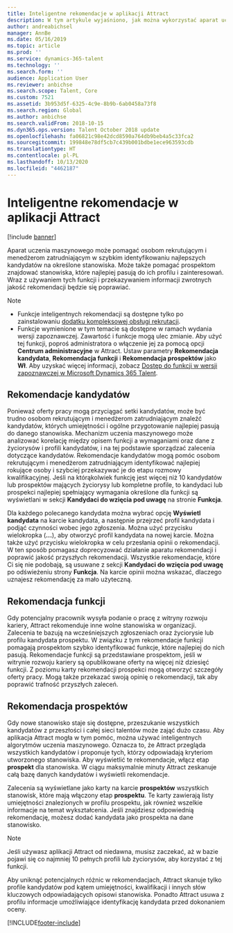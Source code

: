 ```yaml
---
title: Inteligentne rekomendacje w aplikacji Attract
description: W tym artykule wyjaśniono, jak można wykorzystać aparat uczenia maszynowego do formułowania zaleceń dotyczących stanowisk pracy i kandydatów na stanowiska w Microsoft Dynamics 365 Talent - Attract.
author: andreabichsel
manager: AnnBe
ms.date: 05/16/2019
ms.topic: article
ms.prod: ''
ms.service: dynamics-365-talent
ms.technology: ''
ms.search.form: ''
audience: Application User
ms.reviewer: anbichse
ms.search.scope: Talent, Core
ms.custom: 7521
ms.assetid: 3b953d5f-6325-4c9e-8b9b-6ab0458a73f8
ms.search.region: Global
ms.author: anbichse
ms.search.validFrom: 2018-10-15
ms.dyn365.ops.version: Talent October 2018 update
ms.openlocfilehash: fa06821c98e42dcd8590a764db9beb4a5c33fca2
ms.sourcegitcommit: 199848e78df5cb7c439b001bdbe1ece963593cdb
ms.translationtype: HT
ms.contentlocale: pl-PL
ms.lasthandoff: 10/13/2020
ms.locfileid: "4462187"
---
```

# <a name="intelligent-recommendations-in-attract"></a>Inteligentne rekomendacje w aplikacji Attract

[!include [banner](includes/banner.md)]

Aparat uczenia maszynowego może pomagać osobom rekrutującym i menedżerom zatrudniającym w szybkim identyfikowaniu najlepszych kandydatów na określone stanowiska. Może także pomagać prospektom znajdować stanowiska, które najlepiej pasują do ich profilu i zainteresowań. Wraz z używaniem tych funkcji i przekazywaniem informacji zwrotnych jakość rekomendacji będzie się poprawiać.

> [!NOTE] 
> - Funkcje inteligentnych rekomendacji są dostępne tylko po zainstalowaniu [dodatku kompleksowej obsługi rekrutacji](https://docs.microsoft.com/dynamics365/unified-operations/talent/attract-comprehensive-hiring).
> - Funkcje wymienione w tym temacie są dostępne w ramach wydania wersji zapoznawczej. Zawartość i funkcje mogą ulec zmianie. Aby użyć tej funkcji, poproś administratora o włączenie jej za pomocą opcji **Centrum administracyjne** w Attract. Ustaw parametry **Rekomendacja kandydata**, **Rekomendacja funkcji** i **Rekomendacja prospektów** jako **Wł**. Aby uzyskać więcej informacji, zobacz [Dostęp do funkcji w wersji zapoznawczej w Microsoft Dynamics 365 Talent](./access-preview-feature.md). 


## <a name="candidate-recommendations"></a>Rekomendacje kandydatów

Ponieważ oferty pracy mogą przyciągać setki kandydatów, może być trudno osobom rekrutującym i menedżerom zatrudniającym znaleźć kandydatów, których umiejętności i ogólne przygotowanie najlepiej pasują do danego stanowiska. Mechanizm uczenia maszynowego może analizować korelację między opisem funkcji a wymaganiami oraz dane z życiorysów i profili kandydatów, i na tej podstawie sporządzać zalecenia dotyczące kandydatów. Rekomendacje kandydatów mogą pomóc osobom rekrutującym i menedżerom zatrudniającym identyfikować najlepiej rokujące osoby i szybciej przekazywać je do etapu rozmowy kwalifikacyjnej. Jeśli na którąkolwiek funkcję jest więcej niż 10 kandydatów lub prospektów mających życiorysy lub kompletne profile, to kandydaci lub prospekci najlepiej spełniający wymagania określone dla funkcji są wyświetlani w sekcji **Kandydaci do wzięcia pod uwagę** na stronie **Funkcja**.

Dla każdego polecanego kandydata można wybrać opcję **Wyświetl kandydata** na karcie kandydata, a następnie przejrzeć profil kandydata i podjąć czynności wobec jego zgłoszenia. Można użyć przycisku wielokropka (**...**), aby otworzyć profil kandydata na nowej karcie. Można także użyć przycisku wielokropka w celu przesłania opinii o rekomendacji. W ten sposób pomagasz doprecyzować działanie aparatu rekomendacji i poprawić jakość przyszłych rekomendacji. Wszystkie rekomendacje, które Ci się nie podobają, są usuwane z sekcji **Kandydaci do wzięcia pod uwagę** po odświeżeniu strony **Funkcja**. Na karcie opinii można wskazać, dlaczego uznajesz rekomendację za mało użyteczną.

## <a name="job-recommendations"></a>Rekomendacja funkcji 

Gdy potencjalny pracownik wysyła podanie o pracę z witryny rozwoju kariery, Attract rekomenduje inne wolne stanowiska w organizacji. Zalecenia te bazują na wcześniejszych zgłoszeniach oraz życiorysie lub profilu kandydata prospektu. W związku z tym rekomendacje funkcji pomagają prospektom szybko identyfikować funkcje, które najlepiej do nich pasują. Rekomendacje funkcji są przedstawiane prospektom, jeśli w witrynie rozwoju kariery są opublikowane oferty na więcej niż dziesięć funkcji. Z poziomu karty rekomendacji prospekci mogą otworzyć szczegóły oferty pracy. Mogą także przekazać swoją opinię o rekomendacji, tak aby poprawić trafność przyszłych zaleceń.

## <a name="prospect-recommendations"></a>Rekomendacja prospektów 

Gdy nowe stanowisko staje się dostępne, przeszukanie wszystkich kandydatów z przeszłości i całej sieci talentów może zająć dużo czasu. Aby aplikacja Attract mogła w tym pomóc, można używać inteligentnych algorytmów uczenia maszynowego. Oznacza to, że Attract przegląda wszystkich kandydatów i proponuje tych, którzy odpowiadają kryteriom utworzonego stanowiska. Aby wyświetlić te rekomendacje, włącz etap **prospekt** dla stanowiska. W ciągu maksymalnie minuty Attract zeskanuje całą bazę danych kandydatów i wyświetli rekomendacje.

Zalecenia są wyświetlane jako karty na karcie **prospektów** wszystkich stanowisk, które mają włączony etap **prospektu**. Te karty zawierają listy umiejętności znalezionych w profilu prospektu, jak również wszelkie informacje na temat wykształcenia. Jeśli znajdziesz odpowiednią rekomendację, możesz dodać kandydata jako prospekta na dane stanowisko.

> [!NOTE]
> Jeśli używasz aplikacji Attract od niedawna, musisz zaczekać, aż w bazie pojawi się co najmniej 10 pełnych profili lub życiorysów, aby korzystać z tej funkcji.

Aby uniknąć potencjalnych różnic w rekomendacjach, Attract skanuje tylko profile kandydatów pod kątem umiejętności, kwalifikacji i innych słów kluczowych odpowiadających opisowi stanowiska. Ponadto Attract usuwa z profilu informacje umożliwiające identyfikację kandydata przed dokonaniem oceny.


[!INCLUDE[footer-include](../includes/footer-banner.md)]